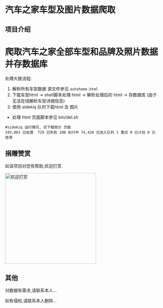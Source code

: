 # 汽车之家车型及图片数据爬取


## 项目介绍
爬取汽车之家全部车型和品牌及照片数据并存数据库
====

处理大致流程:
1. 解析所有车型数据 源文件参见 `autohome.html`
2. 下载车型html -> shell脚本处理 html -> 解析处理后的 html -> 存数据库 (由于无法在线解析车型详细信息)
3. 使用 sidekiq 队列下载html 及 图片

- 处理 html 页面脚本参见 bin/del.sh

```
#sidekiq 运行情况, 仅下载部分 页面
193,063 已处理  729 已失败 100 执行中 74,426 已进入队列 1 重试 0 已计划 0 已停滞
```

## 捐赠赞赏
如该项目对您有帮助,欢迎打赏.

<img width="300" src="https://user-images.githubusercontent.com/5643208/33922694-6173c4ea-e007-11e7-9e9f-65427cdfdd9a.png" alt="欢迎打赏">


## 其他

对数据有需求,请联系本人...

如有侵权,请联系本人删除...

